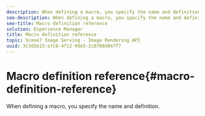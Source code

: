 ```yaml
---
description: When defining a macro, you specify the name and definition.
seo-description: When defining a macro, you specify the name and definition.
seo-title: Macro definition reference
solution: Experience Manager
title: Macro definition reference
topic: Scene7 Image Serving - Image Rendering API
uuid: 3c3d3e13-a7cb-4f12-9de5-2c0788d847f7
---
```


# Macro definition reference{#macro-definition-reference}

When defining a macro, you specify the name and definition.

